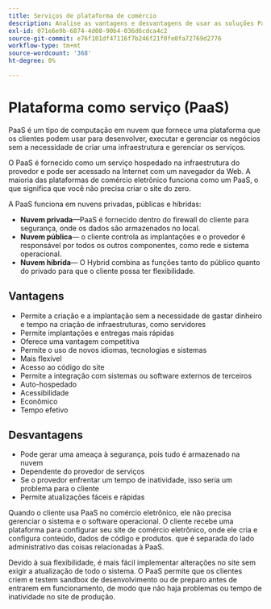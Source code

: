 ```yaml
---
title: Serviços de plataforma de comércio
description: Analise as vantagens e desvantagens de usar as soluções PaaS para sua infraestrutura de hospedagem para determinar o que é certo para seu projeto de comércio eletrônico.
exl-id: 071e6e9b-6874-4d08-90b4-036d6cdca4c2
source-git-commit: e76f101df47116f7b246f21f0fe0fa72769d2776
workflow-type: tm+mt
source-wordcount: '368'
ht-degree: 0%

---
```


# Plataforma como serviço (PaaS)

PaaS é um tipo de computação em nuvem que fornece uma plataforma que os clientes podem usar para desenvolver, executar e gerenciar os negócios sem a necessidade de criar uma infraestrutura e gerenciar os serviços.

O PaaS é fornecido como um serviço hospedado na infraestrutura do provedor e pode ser acessado na Internet com um navegador da Web. A maioria das plataformas de comércio eletrônico funciona como um PaaS, o que significa que você não precisa criar o site do zero.

A PaaS funciona em nuvens privadas, públicas e híbridas:

- **Nuvem privada**—PaaS é fornecido dentro do firewall do cliente para segurança, onde os dados são armazenados no local.
- **Nuvem pública**— o cliente controla as implantações e o provedor é responsável por todos os outros componentes, como rede e sistema operacional.
- **Nuvem híbrida**— O Hybrid combina as funções tanto do público quanto do privado para que o cliente possa ter flexibilidade.

## Vantagens

- Permite a criação e a implantação sem a necessidade de gastar dinheiro e tempo na criação de infraestruturas, como servidores
- Permite implantações e entregas mais rápidas
- Oferece uma vantagem competitiva
- Permite o uso de novos idiomas, tecnologias e sistemas
- Mais flexível
- Acesso ao código do site
- Permite a integração com sistemas ou software externos de terceiros
- Auto-hospedado
- Acessibilidade
- Econômico
- Tempo efetivo

## Desvantagens

- Pode gerar uma ameaça à segurança, pois tudo é armazenado na nuvem
- Dependente do provedor de serviços
- Se o provedor enfrentar um tempo de inatividade, isso seria um problema para o cliente
- Permite atualizações fáceis e rápidas

Quando o cliente usa PaaS no comércio eletrônico, ele não precisa gerenciar o sistema e o software operacional. O cliente recebe uma plataforma para configurar seu site de comércio eletrônico, onde ele cria e configura conteúdo, dados de código e produtos. que é separada do lado administrativo das coisas relacionadas à PaaS.

Devido à sua flexibilidade, é mais fácil implementar alterações no site sem exigir a atualização de todo o sistema. O PaaS permite que os clientes criem e testem sandbox de desenvolvimento ou de preparo antes de entrarem em funcionamento, de modo que não haja problemas ou tempo de inatividade no site de produção.

